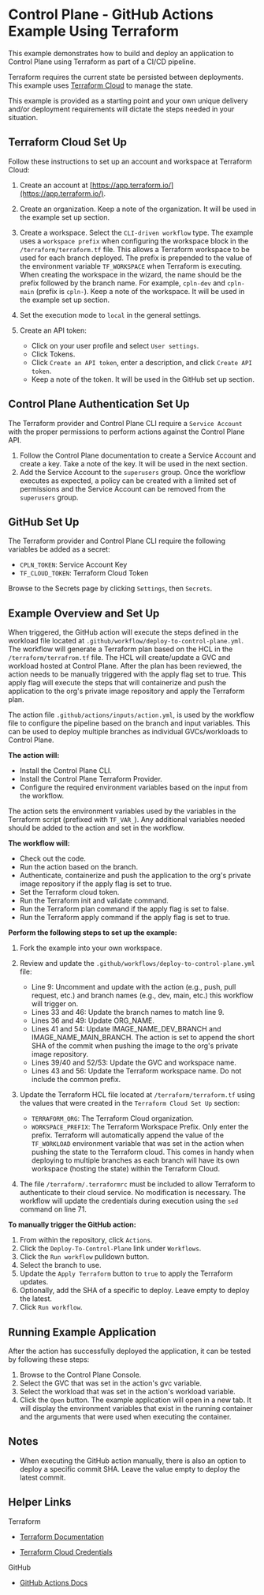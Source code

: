 # Control Plane - GitHub Actions Example Using Terraform

This example demonstrates how to build and deploy an application to Control Plane using Terraform as part of a CI/CD pipeline. 

Terraform requires the current state be persisted between deployments. This example uses [Terraform Cloud](https://app.terraform.io/) to manage the state.

This example is provided as a starting point and your own unique delivery and/or deployment requirements will dictate the steps needed in your situation.

## Terraform Cloud Set Up

Follow these instructions to set up an account and workspace at Terraform Cloud:

1. Create an account at [https://app.terraform.io/](https://app.terraform.io/).

2. Create an organization. Keep a note of the organization. It will be used in the example set up section.

3. Create a workspace. Select the `CLI-driven workflow` type. The example uses a `workspace prefix` when configuring the workspace block in the `/terraform/terraform.tf` file. This allows a Terraform workspace to be used for each branch deployed. The prefix is prepended to the value of the environment variable `TF_WORKSPACE` when Terraform is executing. When creating the workspace in the wizard, the name should be the prefix followed by the branch name. For example, `cpln-dev` and `cpln-main` (prefix is `cpln-`). Keep a note of the workspace. It will be used in the example set up section.

4. Set the execution mode to `local` in the general settings.

5. Create an API token:
    - Click on your user profile and select `User settings`.
    - Click Tokens.
    - Click `Create an API token`, enter a description, and click `Create API token`.
    - Keep a note of the token. It will be used in the GitHub set up section.

## Control Plane Authentication Set Up 

The Terraform provider and Control Plane CLI require a `Service Account` with the proper permissions to perform actions against the Control Plane API. 

1. Follow the Control Plane documentation to create a Service Account and create a key. Take a note of the key. It will be used in the next section.
2. Add the Service Account to the `superusers` group. Once the workflow executes as expected, a policy can be created with a limited set of permissions and the Service Account can be removed from the `superusers` group.
   

## GitHub Set Up

The Terraform provider and Control Plane CLI require the following variables be added as a secret:

- `CPLN_TOKEN`: Service Account Key
- `TF_CLOUD_TOKEN`: Terraform Cloud Token

Browse to the Secrets page by clicking `Settings`, then `Secrets`.

## Example Overview and Set Up

When triggered, the GitHub action will execute the steps defined in the workload file located at `.github/workflow/deploy-to-control-plane.yml`. The workflow will generate a Terraform plan based on the HCL in the `/terraform/terrafrom.tf` file. The HCL will create/update a GVC and workload hosted at Control Plane. After the plan has been reviewed, the action needs to be manually triggered with the apply flag set to true. This apply flag will execute the steps that will containerize and push the application to the org's private image repository and apply the Terraform plan. 

The action file `.github/actions/inputs/action.yml`, is used by the workflow file to configure the pipeline based on the branch and input variables. This can be used to deploy multiple branches as individual GVCs/workloads to Control Plane.

**The action will:**
- Install the Control Plane CLI.
- Install the Control Plane Terraform Provider.
- Configure the required environment variables based on the input from the workflow.

The action sets the environment variables used by the variables in the Terraform script (prefixed with `TF_VAR_`). Any additional variables needed should be added to the action and set in the workflow.

**The workflow will:**
- Check out the code.
- Run the action based on the branch.
- Authenticate, containerize and push the application to the org's private image repository if the apply flag is set to true. 
- Set the Terraform cloud token.
- Run the Terraform init and validate command.
- Run the Terraform plan command if the apply flag is set to false.
- Run the Terraform apply command if the apply flag is set to true.

**Perform the following steps to set up the example:**

1. Fork the example into your own workspace.

2. Review and update the `.github/workflows/deploy-to-control-plane.yml` file:
    - Line 9: Uncomment and update with the action (e.g., push, pull request, etc.) and branch names (e.g., dev, main, etc.) this workflow will trigger on.
    - Lines 33 and 46: Update the branch names to match line 9.
    - Lines 36 and 49: Update ORG_NAME.
    - Lines 41 and 54: Update IMAGE_NAME_DEV_BRANCH and IMAGE_NAME_MAIN_BRANCH. The action is set to append the short SHA of the commit when pushing the image to the org's private image repository.
    - Lines 39/40 and 52/53: Update the GVC and workspace name.
    - Lines 43 and 56: Update the Terraform workspace name. Do not include the common prefix.

3. Update the Terraform HCL file located at `/terraform/terraform.tf` using the values that were created in the `Terraform Cloud Set Up` section:
    - `TERRAFORM_ORG`: The Terraform Cloud organization.
    - `WORKSPACE_PREFIX`: The Terraform Workspace Prefix. Only enter the prefix. Terraform will automatically append the value of the `TF_WORKLOAD` environment variable that was set in the action when pushing the state to the Terraform cloud. This comes in handy when deploying to multiple branches as each branch will have its own workspace (hosting the state) within the Terraform Cloud. 

4. The file `/terraform/.terraformrc` must be included to allow Terraform to authenticate to their cloud service. No modification is necessary. The workflow will update the credentials during execution using the `sed` command on line 71.

**To manually trigger the GitHub action:**

1. From within the repository, click `Actions`.
2. Click the `Deploy-To-Control-Plane` link under `Workflows`.
3. Click the `Run workflow` pulldown button. 
4. Select the branch to use.
5. Update the `Apply Terraform` button to `true` to apply the Terraform updates.
6. Optionally, add the SHA of a specific to deploy. Leave empty to deploy the latest. 
7. Click `Run workflow`.

## Running Example Application

After the action has successfully deployed the application, it can be tested by following these steps:

1. Browse to the Control Plane Console.
2. Select the GVC that was set in the action's gvc variable.
3. Select the workload that was set in the action's workload variable.
4. Click the `Open` button. The example application will open in a new tab. It will display the environment variables that exist in the running container and the arguments that were used when executing the container.

## Notes

- When executing the GitHub action manually, there is also an option to deploy a specific commit SHA. Leave the value empty to deploy the latest commit.

## Helper Links

Terraform

- <a href="https://www.terraform.io/docs/index.html">Terraform Documentation</a>

- <a href="https://www.terraform.io/docs/cli/config/config-file.html" _target="_blank">Terraform Cloud Credentials</a>
  
GitHub

- <a href="https://docs.github.com/en/actions" target="_blank">GitHub Actions Docs</a>

